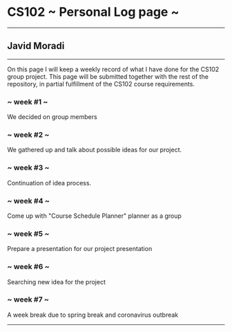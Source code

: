 # CS102 ~ Personal Log page ~
****
## Javid Moradi
****

On this page I will keep a weekly record of what I have done for the CS102 group project. This page will be submitted together with the rest of the repository, in partial fulfillment of the CS102 course requirements.

### ~ week #1 ~
We decided on group members

### ~ week #2 ~
We gathered up and talk about possible ideas for our project.

### ~ week #3 ~
Continuation of idea process.

### ~ week #4 ~
Come up with "Course Schedule Planner" planner as a group

### ~ week #5 ~
Prepare a presentation for our project presentation

### ~ week #6 ~
Searching new idea for the project 

### ~ week #7 ~
A week break due to spring break and coronavirus outbreak

****